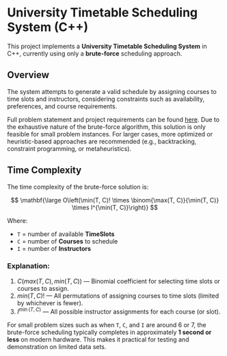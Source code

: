 # University Timetable Scheduling System (C++)

This project implements a **University Timetable Scheduling System** in C++, currently using only a **brute-force** scheduling approach.



## Overview

The system attempts to generate a valid schedule by assigning courses to time slots and instructors, considering constraints such as availability, preferences, and course requirements.

Full problem statement and project requirements can be found [here](https://docs.google.com/document/d/1iGzcBMqbpLfBhPh7xrKGplsiqojhlKjDzB4THlBh2ho/edit?tab=t.0). Due to the exhaustive nature of the brute-force algorithm, this solution is only feasible for small problem instances. For larger cases, more optimized or heuristic-based approaches are recommended (e.g., backtracking, constraint programming, or metaheuristics).


## Time Complexity

The time complexity of the brute-force solution is:

$$
\mathbf{\large O\left(\min(T, C)! \times \binom{\max(T, C)}{\min(T, C)} \times I^{\min(T, C)}\right)}
$$


Where:

- `T` = number of available **TimeSlots**
- `C` = number of **Courses** to schedule
- `I` = number of **Instructors**

### Explanation:

1. $C(max(T, C), min(T, C))$ — Binomial coefficient for selecting time slots or courses to assign.
2. $min(T, C)!$ — All permutations of assigning courses to time slots (limited by whichever is fewer).
3. $I^{\min(T, C)}$ — All possible instructor assignments for each course (or slot).

For small problem sizes such as when `T`, `C`, and `I` are around 6 or 7, the brute-force scheduling typically completes in approximately **1 second or less** on modern hardware. This makes it practical for testing and demonstration on limited data sets.

